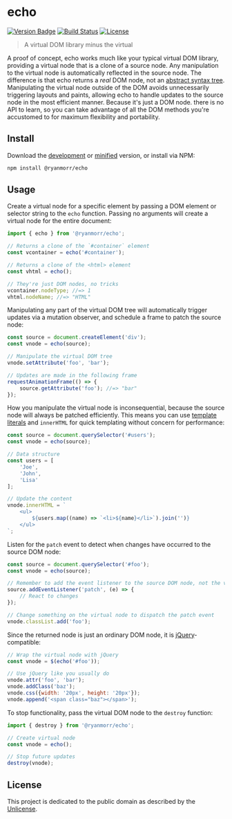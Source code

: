 # echo

[![Version Badge][version-image]][project-url]
[![Build Status][build-image]][build-url]
[![License][license-image]][license-url]

> A virtual DOM library minus the virtual

A proof of concept, echo works much like your typical virtual DOM library, providing a virtual node that is a clone of a source node. Any manipulation to the virtual node is automatically reflected in the source node. The difference is that echo returns a *real* DOM node, not an [abstract syntax tree](https://en.wikipedia.org/wiki/Abstract_syntax_tree). Manipulating the virtual node outside of the DOM avoids unnecessarily triggering layouts and paints, allowing echo to handle updates to the source node in the most efficient manner. Because it's just a DOM node. there is no API to learn, so you can take advantage of all the DOM methods you're accustomed to for maximum flexibility and portability.

## Install

Download the [development](http://github.com/ryanmorr/echo/raw/master/dist/echo.js) or [minified](http://github.com/ryanmorr/echo/raw/master/dist/echo.min.js) version, or install via NPM:

``` sh
npm install @ryanmorr/echo
```

## Usage

Create a virtual node for a specific element by passing a DOM element or selector string to the `echo` function. Passing no arguments will create a virtual node for the entire document:

``` javascript
import { echo } from '@ryanmorr/echo';

// Returns a clone of the `#container` element
const vcontainer = echo('#container');

// Returns a clone of the <html> element
const vhtml = echo();

// They're just DOM nodes, no tricks
vcontainer.nodeType; //=> 1
vhtml.nodeName; //=> "HTML"
```

Manipulating any part of the virtual DOM tree will automatically trigger updates via a mutation observer, and schedule a frame to patch the source node:

``` javascript
const source = document.createElement('div');
const vnode = echo(source);

// Manipulate the virtual DOM tree
vnode.setAttribute('foo', 'bar');

// Updates are made in the following frame
requestAnimationFrame(() => {
    source.getAttribute('foo'); //=> "bar"
});
```

How you manipulate the virtual node is inconsequential, because the source node will always be patched efficiently. This means you can use [template literals](https://developer.mozilla.org/en-US/docs/Web/JavaScript/Reference/Template_literals) and `innerHTML` for quick templating without concern for performance:

``` javascript
const source = document.querySelector('#users');
const vnode = echo(source);

// Data structure
const users = [
    'Joe',
    'John',
    'Lisa'
];

// Update the content
vnode.innerHTML = `
    <ul>  
        ${users.map((name) => `<li>${name}</li>`).join('')}
    </ul>
`;
```

Listen for the `patch` event to detect when changes have occurred to the source DOM node:

``` javascript
const source = document.querySelector('#foo');
const vnode = echo(source);

// Remember to add the event listener to the source DOM node, not the virtual DOM node!
source.addEventListener('patch', (e) => {
    // React to changes
});

// Change something on the virtual node to dispatch the patch event
vnode.classList.add('foo');
```

Since the returned node is just an ordinary DOM node, it is [jQuery](http://jquery.com/)-compatible:

``` javascript
// Wrap the virtual node with jQuery
const vnode = $(echo('#foo'));

// Use jQuery like you usually do
vnode.attr('foo', 'bar');
vnode.addClass('baz');
vnode.css({width: '20px', height: '20px'});
vnode.append('<span class="baz"></span>');
```

To stop functionality, pass the virtual DOM node to the `destroy` function:

``` javascript
import { destroy } from '@ryanmorr/echo';

// Create virtual node
const vnode = echo();

// Stop future updates
destroy(vnode);
```

## License

This project is dedicated to the public domain as described by the [Unlicense](http://unlicense.org/).

[project-url]: https://github.com/ryanmorr/domino
[version-image]: https://badge.fury.io/gh/ryanmorr%2Fdomino.svg
[build-url]: https://travis-ci.org/ryanmorr/domino
[build-image]: https://travis-ci.org/ryanmorr/domino.svg
[license-image]: https://img.shields.io/badge/license-Unlicense-blue.svg
[license-url]: UNLICENSE